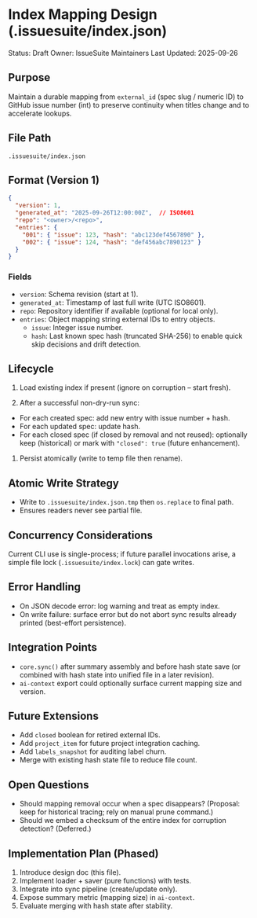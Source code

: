 # Index Mapping Design (.issuesuite/index.json)

Status: Draft
Owner: IssueSuite Maintainers
Last Updated: 2025-09-26

## Purpose

Maintain a durable mapping from `external_id` (spec slug / numeric ID) to GitHub issue number (int) to preserve continuity when titles change and to accelerate lookups.

## File Path

`.issuesuite/index.json`

## Format (Version 1)

```json
{
  "version": 1,
  "generated_at": "2025-09-26T12:00:00Z",  // ISO8601
  "repo": "<owner>/<repo>",
  "entries": {
    "001": { "issue": 123, "hash": "abc123def4567890" },
    "002": { "issue": 124, "hash": "def456abc7890123" }
  }
}
```

### Fields

- `version`: Schema revision (start at 1).
- `generated_at`: Timestamp of last full write (UTC ISO8601).
- `repo`: Repository identifier if available (optional for local only).
- `entries`: Object mapping string external IDs to entry objects.
  - `issue`: Integer issue number.
  - `hash`: Last known spec hash (truncated SHA-256) to enable quick skip decisions and drift detection.

## Lifecycle

1. Load existing index if present (ignore on corruption – start fresh).

1. After a successful non-dry-run sync:

- For each created spec: add new entry with issue number + hash.
- For each updated spec: update hash.
- For each closed spec (if closed by removal and not reused): optionally keep (historical) or mark with `"closed": true` (future enhancement).

1. Persist atomically (write to temp file then rename).

## Atomic Write Strategy

- Write to `.issuesuite/index.json.tmp` then `os.replace` to final path.
- Ensures readers never see partial file.

## Concurrency Considerations

Current CLI use is single-process; if future parallel invocations arise, a simple file lock (`.issuesuite/index.lock`) can gate writes.

## Error Handling

- On JSON decode error: log warning and treat as empty index.
- On write failure: surface error but do not abort sync results already printed (best-effort persistence).

## Integration Points

- `core.sync()` after summary assembly and before hash state save (or combined with hash state into unified file in a later revision).
- `ai-context` export could optionally surface current mapping size and version.

## Future Extensions

- Add `closed` boolean for retired external IDs.
- Add `project_item` for future project integration caching.
- Add `labels_snapshot` for auditing label churn.
- Merge with existing hash state file to reduce file count.

## Open Questions

- Should mapping removal occur when a spec disappears? (Proposal: keep for historical tracing; rely on manual prune command.)
- Should we embed a checksum of the entire index for corruption detection? (Deferred.)

## Implementation Plan (Phased)

1. Introduce design doc (this file).
2. Implement loader + saver (pure functions) with tests.
3. Integrate into sync pipeline (create/update only).
4. Expose summary metric (mapping size) in `ai-context`.
5. Evaluate merging with hash state after stability.
